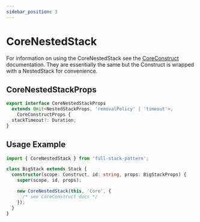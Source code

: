 ```yaml
---
sidebar_position: 3
---
```


# CoreNestedStack

For information on using the CoreNestedStack see the [CoreConstruct](/docs/core/coreConstruct) documentation. They are essentially the same but the Construct is wrapped with a NestedStack for convenience.

## CoreNestedStackProps

```typescript
export interface CoreNestedStackProps
  extends Omit<NestedStackProps, 'removalPolicy' | 'timeout'>,
    CoreConstructProps {
  stackTimeout?: Duration;
}
```

## Usage Example

```typescript
import { CoreNestedStack } from 'full-stack-pattern';

class BigStack extends Stack {
  constructor(scope: Construct, id: string, props: BigStackProps) {
    super(scope, id, props);

    new CoreNestedStack(this, 'Core', {
      /* see CoreConstruct docs */
    });
  }
}
```
